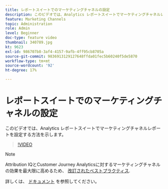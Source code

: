 ```yaml
---
title: レポートスイートでのマーケティングチャネルの設定
description: このビデオでは、Analytics レポートスイートでマーケティングチャネルレポートを設定する方法を示します。
feature: Marketing Channels
topic: Administration
role: Admin
level: Beginner
doc-type: feature video
thumbnail: 340789.jpg
kt: 9623
exl-id: 986707b8-3af4-4157-9afb-4ff95cb8705a
source-git-commit: 9836913129127648ffda01fec5b60240f5de5870
workflow-type: tm+mt
source-wordcount: '92'
ht-degree: 17%

---
```


# レポートスイートでのマーケティングチャネルの設定

このビデオでは、Analytics レポートスイートでマーケティングチャネルレポートを設定する方法を示します。

>[!VIDEO](https://video.tv.adobe.com/v/340789/?quality=12&learn=on)

>[!NOTE]
>
>Attribution IQとCustomer Journey Analyticsに対するマーケティングチャネルの効果を最大限に高めるため、 [改訂されたベストプラクティス](https://experienceleague.adobe.com/docs/analytics/components/marketing-channels/mchannel-best-practices.html?lang=ja).

詳しくは、 [ドキュメント](https://experienceleague.adobe.com/docs/analytics/components/marketing-channels/c-getting-started-mchannel.html?lang=en) を参照してください。